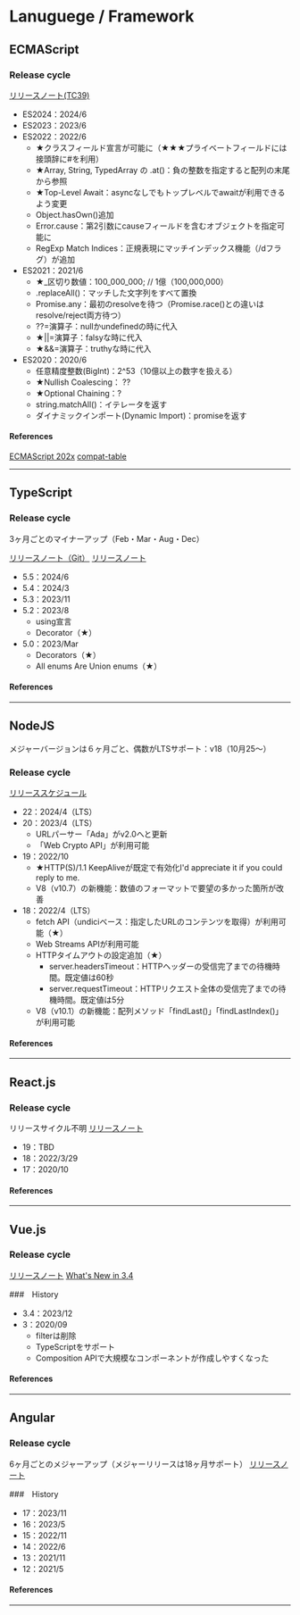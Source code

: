 # Lanuguege / Framework

## ECMAScript


### Release cycle
[リリースノート(TC39)](https://github.com/tc39/ecma262/releases)
* ES2024：2024/6
* ES2023：2023/6
* ES2022：2022/6
    * ★クラスフィールド宣言が可能に（★★★プライベートフィールドには接頭辞に#を利用）
    * ★Array, String, TypedArray の .at()：負の整数を指定すると配列の末尾から参照
    * ★Top-Level Await：asyncなしでもトップレベルでawaitが利用できるよう変更
    * Object.hasOwn()追加
    * Error.cause：第2引数にcauseフィールドを含むオブジェクトを指定可能に
    * RegExp Match Indices：正規表現にマッチインデックス機能（/dフラグ）が追加
* ES2021：2021/6
    * ★_区切り数値：100_000_000; // 1億（100,000,000）
    * .replaceAll()：マッチした文字列をすべて置換
    * Promise.any：最初のresolveを待つ（Promise.race()との違いはresolve/reject両方待つ）
    * ??=演算子：nullかundefinedの時に代入
    * ★||=演算子：falsyな時に代入
    * ★&&=演算子：truthyな時に代入
* ES2020：2020/6
    * 任意精度整数(BigInt)：2^53（10億以上の数字を扱える）
    * ★Nullish Coalescing： ??
    * ★Optional Chaining：?
    * string.matchAll()：イテレータを返す
    * ダイナミックインポート(Dynamic Import)：promiseを返す

#### References
[ECMAScript 202x](https://www.w3schools.com/js/js_2024.asp)
[compat-table](https://compat-table.github.io/compat-table/es6/)

--- 

## TypeScript
### Release cycle
3ヶ月ごとのマイナーアップ（Feb・Mar・Aug・Dec）

[リリースノート（Git）](https://github.com/Microsoft/TypeScript/releases)
[リリースノート](https://www.typescriptlang.org/docs/handbook/release-notes/typescript-5-2.html)


- 5.5：2024/6
- 5.4：2024/3
- 5.3：2023/11
- 5.2：2023/8
    - using宣言
    - Decorator（★）
- 5.0：2023/Mar
    - Decorators（★）
    - All enums Are Union enums（★）

#### References
--- 
## NodeJS

メジャーバージョンは６ヶ月ごと、偶数がLTSサポート：v18（10月25～）
### Release cycle
[リリーススケジュール](https://github.com/nodejs/release#release-schedule)

- 22：2024/4（LTS）
- 20：2023/4（LTS）
    - URLパーサー「Ada」がv2.0へと更新
    - 「Web Crypto API」が利用可能
- 19：2022/10
    - ★HTTP(S)/1.1 KeepAliveが既定で有効化I'd appreciate it if you could reply to me.
    - V8（v10.7）の新機能：数値のフォーマットで要望の多かった箇所が改善
- 18：2022/4（LTS）
    - fetch API（undiciベース：指定したURLのコンテンツを取得）が利用可能（★）
    - Web Streams APIが利用可能
    - HTTPタイムアウトの設定追加（★）
        - server.headersTimeout：HTTPヘッダーの受信完了までの待機時間。既定値は60秒
        - server.requestTimeout：HTTPリクエスト全体の受信完了までの待機時間。既定値は5分
    - V8（v10.1）の新機能：配列メソッド「findLast()」「findLastIndex()」が利用可能

#### References

--- 

## React.js

### Release cycle
リリースサイクル不明
[リリースノート](https://legacy.reactjs.org/versions)

- 19：TBD
- 18：2022/3/29
- 17：2020/10

#### References
--- 

## Vue.js

### Release cycle
[リリースノート](https://vuejs.org/about/releases.html)
[What's New in 3.4](https://blog.vuejs.org/posts/vue-3-4)

###　History
- 3.4：2023/12
- 3：2020/09
    - filterは削除
    - TypeScriptをサポート
    - Composition APIで大規模なコンポーネントが作成しやすくなった

#### References
--- 

## Angular

### Release cycle
6ヶ月ごとのメジャーアップ（メジャーリリースは18ヶ月サポート）
[リリースノート](https://angular.jp/guide/releases/)

###　History
- 17：2023/11
- 16：2023/5
- 15：2022/11
- 14：2022/6
- 13：2021/11
- 12：2021/5

#### References
--- 
